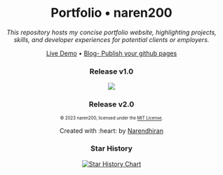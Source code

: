 

<div align="center">
  <h1>Portfolio • naren200</h1>
  <i>This repository hosts my concise portfolio website, highlighting projects, skills, and developer experiences for potential clients or employers.</i>

  <a href="https://naren200.github.io/">Live Demo</a>
  •
  <a href="https://naren200.github.io/blog/githubpagesportfolio">Blog- Publish your github pages</a>

### Release v1.0
<a href="https://naren200.github.io/"><img src="assets/demo.gif"></a>

### Release v2.0

<sub><sup>© 2023 naren200, licensed under the <a href="./LICENSE">MIT License</a>.</sup></sub>


<p align='center'>Created with :heart: by <a href="https://www.linkedin.com/in/narendhiran2000/">Narendhiran</a></p>


### Star History

[![Star History Chart](https://api.star-history.com/svg?repos=naren200/naren200.github.io&type=Date)](https://star-history.com/#naren200/naren200.github.io&Date)

</div>